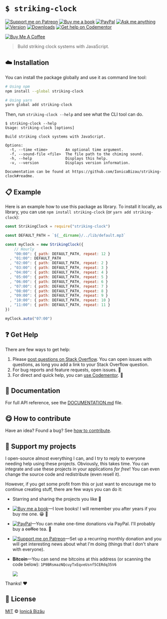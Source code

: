 <!-- Please do not edit this file. Edit the `blah` field in the `package.json` instead. If in doubt, open an issue. -->


















# `$ striking-clock`

 [![Support me on Patreon][badge_patreon]][patreon] [![Buy me a book][badge_amazon]][amazon] [![PayPal][badge_paypal_donate]][paypal-donations] [![Ask me anything](https://img.shields.io/badge/ask%20me-anything-1abc9c.svg)](https://github.com/IonicaBizau/ama) [![Version](https://img.shields.io/npm/v/striking-clock.svg)](https://www.npmjs.com/package/striking-clock) [![Downloads](https://img.shields.io/npm/dt/striking-clock.svg)](https://www.npmjs.com/package/striking-clock) [![Get help on Codementor](https://cdn.codementor.io/badges/get_help_github.svg)](https://www.codementor.io/johnnyb?utm_source=github&utm_medium=button&utm_term=johnnyb&utm_campaign=github)

<a href="https://www.buymeacoffee.com/H96WwChMy" target="_blank"><img src="https://www.buymeacoffee.com/assets/img/custom_images/yellow_img.png" alt="Buy Me A Coffee"></a>







> Build striking clock systems with JavaScript.

















## :cloud: Installation

You can install the package globally and use it as command line tool:


```sh
# Using npm
npm install --global striking-clock

# Using yarn
yarn global add striking-clock
```


Then, run `striking-clock --help` and see what the CLI tool can do.


```
$ striking-clock --help
Usage: striking-clock [options]

Build striking clock systems with JavaScript.

Options:
  -t, --time <time>        An optional time argument.
  -f, --sound-file <file>  The file path to the chiming sound.
  -h, --help               Displays this help.
  -v, --version            Displays version information.

Documentation can be found at https://github.com/IonicaBizau/striking-clock#readme.
```













## :clipboard: Example



Here is an example how to use this package as library. To install it locally, as library, you can use `npm install striking-clock` (or `yarn add striking-clock`):



```js
const StrikingClock = require("striking-clock")

const DEFAULT_PATH = `${__dirname}/../lib/default.mp3`

const myClock = new StrikingClock({
    // Hourly
    "00:00": { path: DEFAULT_PATH, repeat: 12 }
  , "01:00": DEFAULT_PATH
  , "02:00": { path: DEFAULT_PATH, repeat: 2 }
  , "03:00": { path: DEFAULT_PATH, repeat: 3 }
  , "04:00": { path: DEFAULT_PATH, repeat: 4 }
  , "05:00": { path: DEFAULT_PATH, repeat: 5 }
  , "06:00": { path: DEFAULT_PATH, repeat: 6 }
  , "07:00": { path: DEFAULT_PATH, repeat: 7 }
  , "08:00": { path: DEFAULT_PATH, repeat: 8 }
  , "09:00": { path: DEFAULT_PATH, repeat: 9 }
  , "10:00": { path: DEFAULT_PATH, repeat: 10 }
  , "11:00": { path: DEFAULT_PATH, repeat: 11 }
})

myClock.auto("07:00")
```











## :question: Get Help

There are few ways to get help:



 1. Please [post questions on Stack Overflow](https://stackoverflow.com/questions/ask). You can open issues with questions, as long you add a link to your Stack Overflow question.
 2. For bug reports and feature requests, open issues. :bug:
 3. For direct and quick help, you can [use Codementor](https://www.codementor.io/johnnyb). :rocket:





## :memo: Documentation

For full API reference, see the [DOCUMENTATION.md][docs] file.












## :yum: How to contribute
Have an idea? Found a bug? See [how to contribute][contributing].


## :sparkling_heart: Support my projects
I open-source almost everything I can, and I try to reply to everyone needing help using these projects. Obviously,
this takes time. You can integrate and use these projects in your applications *for free*! You can even change the source code and redistribute (even resell it).

However, if you get some profit from this or just want to encourage me to continue creating stuff, there are few ways you can do it:


 - Starring and sharing the projects you like :rocket:
 - [![Buy me a book][badge_amazon]][amazon]—I love books! I will remember you after years if you buy me one. :grin: :book:
 - [![PayPal][badge_paypal]][paypal-donations]—You can make one-time donations via PayPal. I'll probably buy a ~~coffee~~ tea. :tea:
 - [![Support me on Patreon][badge_patreon]][patreon]—Set up a recurring monthly donation and you will get interesting news about what I'm doing (things that I don't share with everyone).
 - **Bitcoin**—You can send me bitcoins at this address (or scanning the code below): `1P9BRsmazNQcuyTxEqveUsnf5CERdq35V6`

    ![](https://i.imgur.com/z6OQI95.png)


Thanks! :heart:
























## :scroll: License

[MIT][license] © [Ionică Bizău][website]






[license]: /LICENSE
[website]: https://ionicabizau.net
[contributing]: /CONTRIBUTING.md
[docs]: /DOCUMENTATION.md
[badge_patreon]: https://ionicabizau.github.io/badges/patreon.svg
[badge_amazon]: https://ionicabizau.github.io/badges/amazon.svg
[badge_paypal]: https://ionicabizau.github.io/badges/paypal.svg
[badge_paypal_donate]: https://ionicabizau.github.io/badges/paypal_donate.svg
[patreon]: https://www.patreon.com/ionicabizau
[amazon]: http://amzn.eu/hRo9sIZ
[paypal-donations]: https://www.paypal.com/cgi-bin/webscr?cmd=_s-xclick&hosted_button_id=RVXDDLKKLQRJW
